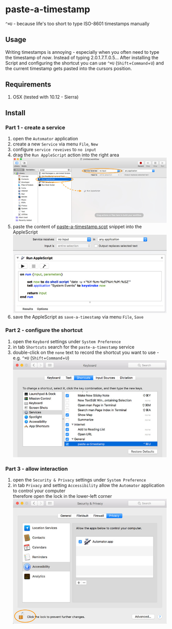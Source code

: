# paste-a-timestamp
`^⌘U` - because life's too short to type ISO-8601 timestamps manually

## Usage

Writing timestamps is annoying - especially when you often need to type the timestamp of _now_. 
Instead of typing 2.0.1.7.T.0.5... After installing the Script and configuring the shortcut 
you can use `^⌘U` (`Shift`+`Command`+`U`) and the current timestamp gets pasted into the 
cursors position.

## Requirements

1. OSX (tested with 10.12 - Sierra) 

## Install

### Part 1 - create a service

1. open the `Automator` application
2. create a new `Service` via menu `File`, `New`
3. configure `service reveives` to `no input`
4. drag the `Run AppleScript` action into the right area<br> 
![automator-1](META-INF/automator-1.jpg)
5. paste the content of [paste-a-timestamp.scpt](paste-a-timestamp.scpt) snippet into the AppleScript<br>
![automator-2](META-INF/automator-2.jpg)
6. save the AppleScript as `save-a-timestamp` via menu `File`, `Save`

### Part 2 - configure the shortcut

1. open the `Keybord` settings under `System Preference`
2. in tab `Shortcuts` search for the `paste-a-timestamp` service
3. double-click on the `none` text to record the shortcut you want to use - e.g. `^⌘U` (`Shift`+`Command`+`U`)<br>
![keyboard-1](META-INF/keyboard.jpg)

### Part 3 - allow interaction
 
1. open the `Security & Privacy` settings under `System Preference`
2. in tab `Privacy` and setting `Accessibility` allow the `Automator` application to control your computer<br>
therefore open the lock in the lower-left corner<br>
![keyboard-1](META-INF/privacy.jpg)